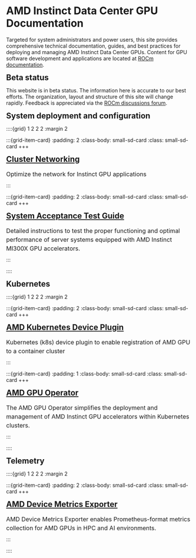 <style>
  .small-sd-card-large.sd-card {}
  #buttonWrapper:hover {
    border-color: hsla(231, 99%, 66%, 1);
    transform: scale(1.05);
    background-color: var(--hover-background-colour);
  }
  h2 {
    margin: 0;
    font-size: 1.5em;
  }
  .container {
    display: flex;
    justify-content: space-between;
    align-items: center;
    padding: 10px;
    box-sizing: border-box;
    width: 100%;
  }
  .date {
    font-size: 13px;
    font-weight: 300;
    line-height: 22.5px;
    text-transform: none;
    margin-bottom: 10px;
  }
  .paragraph {
    font-size: 16px;
    line-height: 24px;
    margin-bottom: 10px;
  }
  .small-sd-card-img-top.sd-card-img-top {
    width: 100%;
    height: 5vw;
    object-fit: cover;
  }
  .small-sd-card.sd-card-body {
    width: 100%;
    height: 15%;
  }
  .small-sd-card {
    width: 45px;
    height: 0;
    display: none;
  }
  .bd-content .sd-card .sd-card-footer {
    border-top: none;
  }
</style>

# AMD Instinct Data Center GPU Documentation

Targeted for system administrators and power users, this site provides comprehensive technical documentation, guides, and best practices for deploying and managing AMD Instinct Data Center GPUs. Content for GPU software development and applications are located at [ROCm documentation](https://rocm.docs.amd.com).

## Beta status

This website is in beta status. The information here is accurate to our best efforts. The organization, layout and structure of this site will change rapidly. Feedback is appreciated via the [ROCm discussions forum](https://github.com/ROCm/ROCm/discussions).

## System deployment and configuration

::::{grid} 1 2 2 2
:margin 2

:::{grid-item-card}
:padding: 2
:class-body: small-sd-card
:class: small-sd-card
+++
<a href="https://instinct.docs.amd.com/projects/gpu-cluster-networking/en/latest/" class="card-header-link">
  <h2 class="card-header">Cluster Networking</h2>
</a>
<p class="paragraph">Optimize the network for Instinct GPU applications </p>
:::

:::{grid-item-card}
:padding: 2
:class-body: small-sd-card
:class: small-sd-card
+++
<a href="https://instinct.docs.amd.com/projects/system-acceptance/en/latest/" class="card-header-link">
  <h2 class="card-header">System Acceptance Test Guide</h2>
</a>
<p class="paragraph">Detailed instructions to test the proper functioning and optimal performance of server systems equipped with AMD Instinct MI300X GPU accelerators. </p>
:::

::::  

## Kubernetes

::::{grid} 1 2 2 2
:margin 2

:::{grid-item-card}
:padding: 2
:class-body: small-sd-card
:class: small-sd-card
+++
<a href="https://github.com/ROCm/k8s-device-plugin" class="card-header-link">
  <h2 class="card-header">AMD Kubernetes Device Plugin</h2>
</a>
<p class="paragraph">Kubernetes (k8s) device plugin to enable registration of AMD GPU to a container cluster</p>
:::

:::{grid-item-card}
:padding: 1
:class-body: small-sd-card
:class: small-sd-card
+++
<a href="https://instinct.docs.amd.com/projects/gpu-operator/en/latest/" class="card-header-link">
  <h2 class="card-header">AMD GPU Operator</h2>
</a>
<p class="paragraph">The AMD GPU Operator simplifies the deployment and management of AMD Instinct GPU accelerators within Kubernetes clusters.</p>
:::

::::  

## Telemetry

::::{grid} 1 2 2 2
:margin 2

:::{grid-item-card}
:padding: 2
:class-body: small-sd-card
:class: small-sd-card
+++
<a href="https://instinct.docs.amd.com/projects/device-metrics-exporter/en/latest/" class="card-header-link">
  <h2 class="card-header">AMD Device Metrics Exporter</h2>
</a>
<p class="paragraph">AMD Device Metrics Exporter enables Prometheus-format metrics collection for AMD GPUs in HPC and AI environments. </p>
:::

::::  

